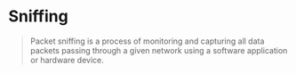 # Sniffing
> Packet sniffing is a process of monitoring and capturing all data packets passing through a given network using a software application or hardware device.








